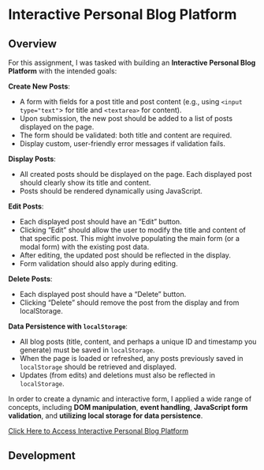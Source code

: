 # Interactive Personal Blog Platform

## Overview

For this assignment, I was tasked with building an **Interactive Personal Blog Platform** with the intended goals:

**Create New Posts**:

- A form with fields for a post title and post content (e.g., using `<input type="text"`> for title and `<textarea>` for content).
- Upon submission, the new post should be added to a list of posts displayed on the page.
- The form should be validated: both title and content are required.
- Display custom, user-friendly error messages if validation fails.

**Display Posts**:

- All created posts should be displayed on the page. Each displayed post should clearly show its title and content.
- Posts should be rendered dynamically using JavaScript.

**Edit Posts**:

- Each displayed post should have an “Edit” button.
- Clicking “Edit” should allow the user to modify the title and content of that specific post. This might involve populating the main form (or a modal form) with the existing post data.
- After editing, the updated post should be reflected in the display.
- Form validation should also apply during editing.

**Delete Posts**:

- Each displayed post should have a “Delete” button.
- Clicking “Delete” should remove the post from the display and from localStorage.

**Data Persistence with `localStorage`**:

- All blog posts (title, content, and perhaps a unique ID and timestamp you generate) must be saved in `localStorage`.
- When the page is loaded or refreshed, any posts previously saved in `localStorage` should be retrieved and displayed.
- Updates (from edits) and deletions must also be reflected in `localStorage`.

In order to create a dynamic and interactive form, I applied a wide range of concepts, including **DOM manipulation**, **event handling**, **JavaScript form validation**, and **utilizing local storage for data persistence**.

[Click Here to Access Interactive Personal Blog Platform](https://github.com/jcwynder/interactive-personal-blog-platform)

## Development
